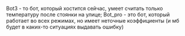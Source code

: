 Bot3 - то бот, который хостится сейчас, умеет считать только температуру после стоянки на улице;
Bot_pro - это бот, который работает во всех режимах, но имеет неточные коэффициенты (и мб будет в каких-то ситуациях выдавать ошибку)
